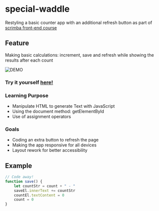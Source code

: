 # special-waddle
Restyling a basic counter app with an additional refresh button as part of [scrimba front-end course](https://scrimba.com)

## Feature
Making basic calculations: increment, save and refresh while showing the results after each count

![DEMO](https://user-images.githubusercontent.com/57369792/137103029-bf63381c-46e0-4282-bbdc-c0e12acd4144.png)
### Try it yourself [here!](https://silly-wilson-bcf85c.netlify.app/)

### Learning Purpose
- Manipulate HTML to generate Text with JavaScript
- Using the document method: getElementById 
- Use of assignment operators

### Goals
- Coding an extra button to refresh the page
- Making the app responsive for all devices
- Layout rework for better accessibility

## Example
```javascript 
// Code away!
function save() {
    let countStr = count + " - " 
    saveEl.innerText += countStr
    countEl.textContent = 0
    count = 0
}
```
